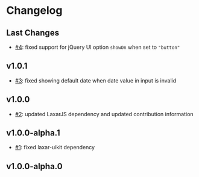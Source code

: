 # Changelog

## Last Changes

- [#4](https://github.com/LaxarJS/ax-date-picker-control/issues/4): fixed support for jQuery UI option `showOn` when set to `"button"`


## v1.0.1
- [#3](https://github.com/LaxarJS/ax-date-picker-control/issues/3): fixed showing default date when date value in input is invalid


## v1.0.0

- [#2](https://github.com/LaxarJS/ax-date-picker-control/issues/2): updated LaxarJS dependency and updated contribution information


## v1.0.0-alpha.1

- [#1](https://github.com/LaxarJS/ax-date-picker-control/issues/1): fixed laxar-uikit dependency

## v1.0.0-alpha.0
